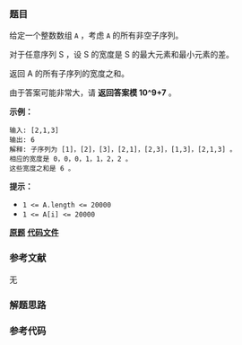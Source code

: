 ### 题目
给定一个整数数组 `A` ，考虑 `A` 的所有非空子序列。

对于任意序列 S ，设 S 的宽度是 S 的最大元素和最小元素的差。

返回 A 的所有子序列的宽度之和。

由于答案可能非常大，请 **返回答案模 10^9+7** 。



**示例：**

    
    
    输入: [2,1,3]
    输出: 6
    解释: 子序列为 [1]，[2]，[3]，[2,1]，[2,3]，[1,3]，[2,1,3] 。
    相应的宽度是 0，0，0，1，1，2，2 。
    这些宽度之和是 6 。
    



**提示：**

  * `1 <= A.length <= 20000`
  * `1 <= A[i] <= 20000`

 **[原题](https://leetcode-cn.com/problems/sum-of-subsequence-widths/)**    **[代码文件]()**


### 参考文献
无

### 解题思路




### 参考代码

```go


```




